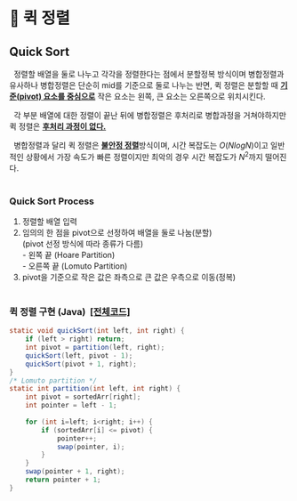 📄 **퀵 정렬**
===================
## **Quick Sort**
&nbsp;&nbsp;정렬할 배열을 둘로 나누고 각각을 정렬한다는 점에서 분할정복 방식이며 병합정렬과 유사하나 병합정렬은 단순히 mid를 기준으로 둘로 나누는 반면, 퀵 정렬은 분할할 때 <u>**기준(pivot) 요소를 중심으로**</u> 작은 요소는 왼쪽, 큰 요소는 오른쪽으로 위치시킨다.
<br/>

&nbsp;&nbsp;각 부분 배열에 대한 정렬이 끝난 뒤에 병합정렬은 후처리로 병합과정을 거쳐야하지만 퀵 정렬은 <u>**후처리 과정이 없다.**</u> 
<br/>

&nbsp;&nbsp;병합정렬과 달리 퀵 정렬은 <u>**불안정 정렬**</u>방식이며, 시간 복잡도는 $O(NlogN)$이고 일반적인 상황에서 가장 속도가 빠른 정렬이지만 최악의 경우 시간 복잡도가 $N^2$까지 떨어진다.
<br/><br/>

### **Quick Sort Process**
1. 정렬할 배열 입력
2. 임의의 한 점을 pivot으로 선정하여 배열을 둘로 나눔(분할)
<br/>(pivot 선정 방식에 따라 종류가 다름)
<br/>- 왼쪽 끝 (Hoare Partition)
<br/>- 오른쪽 끝 (Lomuto Partition)
3. pivot을 기준으로 작은 값은 좌측으로 큰 값은 우측으로 이동(정복)
<br/><br/>

### **퀵 정렬 구현 (Java)** &nbsp;[[전체코드]](code/QuickSort.java)
```java
static void quickSort(int left, int right) {
    if (left > right) return;
    int pivot = partition(left, right);
    quickSort(left, pivot - 1);
    quickSort(pivot + 1, right);
}
/* Lomuto partition */
static int partition(int left, int right) {
    int pivot = sortedArr[right];
    int pointer = left - 1;
    
    for (int i=left; i<right; i++) {
        if (sortedArr[i] <= pivot) {
            pointer++;
            swap(pointer, i);
        }
    }
    swap(pointer + 1, right);
    return pointer + 1;
}
```
